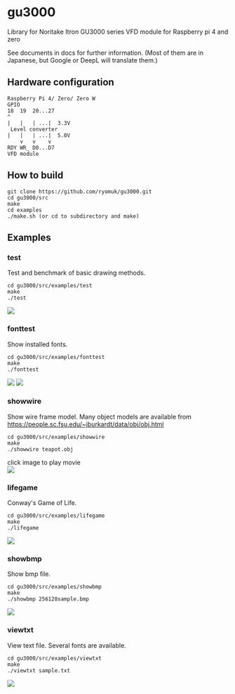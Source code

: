 # gu3000
Library for Noritake Itron GU3000 series VFD module for Raspberry pi 4 and zero

See documents in docs for further information.
(Most of them are in Japanese, but Google or DeepL will translate them.)

## Hardware configuration
```
Raspberry Pi 4/ Zero/ Zero W
GPIO
18  19  20...27
^  
|   |   | ...|  3.3V
 Level converter 
|   |   | ...|  5.0V
    v   v    v
RDY WR_ D0...D7
VFD module
```

## How to build
```
git clone https://github.com/ryomuk/gu3000.git
cd gu3000/src
make
cd examples
./make.sh (or cd to subdirectory and make)
```

## Examples
### test
Test and benchmark of basic drawing methods.
```
cd gu3000/src/examples/test
make
./test
```
![](images/test.jpg)

### fonttest
Show installed fonts.
```
cd gu3000/src/examples/fonttest
make
./fonttest
```
![](images/fonttest_MICR.jpg)
![](images/fonttest_H68TR.jpg)

### showwire
Show wire frame model.
Many object models are available from https://people.sc.fsu.edu/~jburkardt/data/obj/obj.html
```
cd gu3000/src/examples/showwire
make
./showwire teapot.obj
```
click image to play movie  
[![](images/teapot.jpg)](https://www.youtube.com/watch?v=gbkjLUjZCEo "showwire teapot.obj")

### lifegame
Conway's Game of Life.
```
cd gu3000/src/examples/lifegame
make
./lifegame
```
![](images/lifegame.jpg)

### showbmp
Show bmp file.
```
cd gu3000/src/examples/showbmp
make
./showbmp 256128sample.bmp
```
![](images/lifegame.jpg)

### viewtxt
View text file. Several fonts are available.
```
cd gu3000/src/examples/viewtxt
make
./viewtxt sample.txt
```
![](images/viewtxt.jpg)



